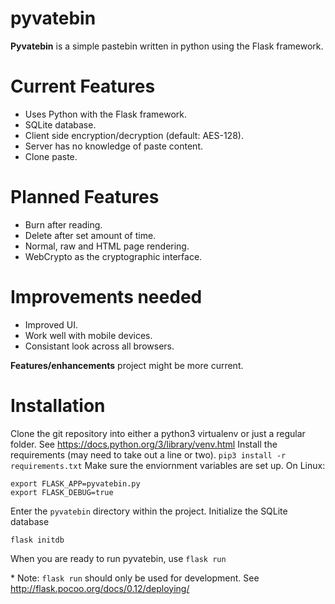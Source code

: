 # pyvatebin
**Pyvatebin** is a simple pastebin written in python using the Flask framework.


# Current Features

* Uses Python with the Flask framework.
* SQLite database.
* Client side encryption/decryption (default: AES-128).
* Server has no knowledge of paste content.
* Clone paste.

# Planned Features

* Burn after reading.
* Delete after set amount of time.
* Normal, raw and HTML page rendering.
* WebCrypto as the cryptographic interface.

# Improvements needed

* Improved UI.
* Work well with mobile devices.
* Consistant look across all browsers.

**Features/enhancements** project might be more current.

# Installation

Clone the git repository into either a python3 virtualenv or just a regular folder.
See <https://docs.python.org/3/library/venv.html>
Install the requirements (may need to take out a line or two).
`pip3 install -r requirements.txt`
Make sure the enviornment variables are set up.
On Linux:

    export FLASK_APP=pyvatebin.py
    export FLASK_DEBUG=true

Enter the `pyvatebin` directory within the project.
Initialize the SQLite database

    flask initdb

When you are ready to run pyvatebin, use `flask run`

\* Note: `flask run` should only be used for development. See <http://flask.pocoo.org/docs/0.12/deploying/>
